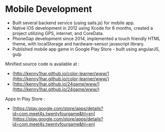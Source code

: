 # Mobile Development

* Built several backend service (using sails.js) for mobile app.
* Native iOS development in 2012 using Xcode for 6 months, created a project utilizing GPS, internet, and CoreData.
* PhoneGap development since 2014, implemented a touch friendly HTML theme, with localStorage and hardware-sensor javascript library.
* Published mobile app game in Google Play Store - built using angularJS, gulp

Minified source code is available at :
* [http://kenny1har.github.io/color-learner/www/](http://kenny1har.github.io/color-learner/www/)
* [http://kenny1har.github.io/24game/www/](http://kenny1har.github.io/24game/www/)

Apps in Play Store :
* [https://play.google.com/store/apps/details?id=com.meet4s.twentyfourgame&hl=en](https://play.google.com/store/apps/details?id=com.meet4s.twentyfourgame&hl=en)
